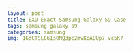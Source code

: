 ```yaml
---
layout: post
title: EXO Exact Samsung Galaxy S9 Case
tags: samsung galaxy s9
categories: samsung
img: 1GdCTSLC6Is0MQ3pc2mvKoAEUp7_vc5K7
---
```

